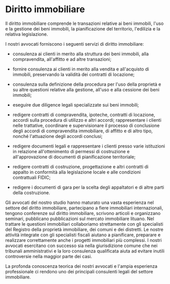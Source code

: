 # Diritto immobiliare

Il diritto immobiliare comprende le transazioni relative ai beni immobili, l'uso e la gestione dei beni immobili, la pianificazione del territorio, l'edilizia e la relativa legislazione.

I nostri avvocati forniscono i seguenti servizi di diritto immobiliare:

- consulenza ai clienti in merito alla struttura dei beni immobili, alla compravendita, all'affitto e ad altre transazioni;

- fornire consulenza ai clienti in merito alla vendita e all'acquisto di immobili, preservando la validità dei contratti di locazione;

- consulenza sulla definizione della procedura per l'uso della proprietà e su altre questioni relative alla gestione, all'uso e alla cessione dei beni immobili;

- eseguire due diligence legali specializzate sui beni immobili;

- redigere contratti di compravendita, ipoteche, contratti di locazione, accordi sulla procedura di utilizzo e altri accordi;
rappresentare i clienti nelle trattative, coordinare e supervisionare il processo di conclusione degli accordi di compravendita immobiliare, di affitto e di altro tipo, nonché l'attuazione degli accordi conclusi;

- redigere documenti legali e rappresentare i clienti presso varie istituzioni in relazione all'ottenimento di permessi di costruzione e all'approvazione di documenti di pianificazione territoriale;

- redigere contratti di costruzione, progettazione e altri contratti di appalto in conformità alla legislazione locale e alle condizioni contrattuali FIDIC;

- redigere i documenti di gara per la scelta degli appaltatori e di altre parti della costruzione.

Gli avvocati del nostro studio hanno maturato una vasta esperienza nel settore del diritto immobiliare, partecipano a fiere immobiliari internazionali, tengono conferenze sul diritto immobiliare, scrivono articoli e organizzano seminari, pubblicano pubblicazioni sul mercato immobiliare lituano. Nel trattare le questioni immobiliari collaboriamo strettamente con gli specialisti del Registro della proprietà immobiliare, dei comuni e dei distretti. Le nostre attività integrate con gli specialisti fiscali aiutano a pianificare, preparare e realizzare correttamente anche i progetti immobiliari più complessi. I nostri avvocati esercitano con successo sia nella giurisdizione comune che nei tribunali amministrativi e la loro consulenza qualificata aiuta ad evitare inutili controversie nella maggior parte dei casi.

La profonda conoscenza teorica dei nostri avvocati e l'ampia esperienza professionale ci rendono uno dei principali consulenti legali del settore immobiliare.
